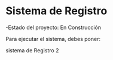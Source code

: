 <h1>Sistema de Registro</h1>
-Estado del proyecto: En Construcción


Para ejecutar el sistema, debes poner:

sistema de Registro 2
